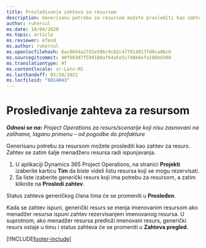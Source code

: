 ```yaml
---
title: Prosleđivanje zahteva za resursom
description: Generisanu potrebu za resursom možete proslediti kao zahtev za resurs. Zahtev se zatim šalje menadžeru resursa radi ispunjavanja.
author: ruhercul
ms.date: 10/04/2020
ms.topic: article
ms.reviewer: kfend
ms.author: ruhercul
ms.openlocfilehash: 6ac0044a27d1e506c9c62c477014017fd0ca06cb
ms.sourcegitcommit: 40f68387f594180af64a5e5c748b6efa188bd300
ms.translationtype: HT
ms.contentlocale: sr-Latn-RS
ms.lasthandoff: 05/10/2021
ms.locfileid: "6014043"
---
```

# <a name="submit-a-resource-request"></a>Prosleđivanje zahteva za resursom

_**Odnosi se na:** Project Operations za resurs/scenarije koji nisu zasnovani na zalihama, laganu primenu – od pogodbe do profakture_

Generisanu potrebu za resursom možete proslediti kao zahtev za resurs. Zahtev se zatim šalje menadžeru resursa radi ispunjavanja.

1. U aplikaciji Dynamics 365 Project Operations, na stranici **Projekti** izaberite karticu **Tim** da biste videli listu resursa koji se mogu rezervisati. 
2. Sa liste izaberite generički resurs koji ima potrebu za resursom, a zatim kliknite na **Prosledi zahtev**.

Status zahteva generičkog člana tima će se promeniti u **Prosleđen**.

Kada se zahtev ispuni, generički resurs se menja imenovanim resursom ako menadžer resursa ispuni zahtev rezervisanjem imenovanog resursa. U suprotnom, ako menadžer resursa predloži imenovani resurs, generički resurs ostaje u timu i status zahteva će se promeniti u **Zahteva pregled**.


[!INCLUDE[footer-include](../includes/footer-banner.md)]